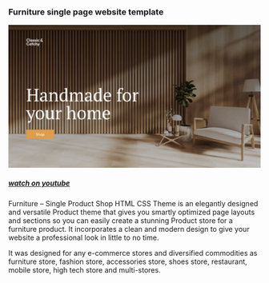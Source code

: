 ### Furniture single page website template

![Furniture single page website template](furniture.png)

##### [watch on youtube](https://youtu.be/6Az1D22fN6E)

Furniture – Single Product Shop HTML CSS Theme is an elegantly designed and versatile Product theme that gives you smartly optimized page layouts and sections so you can easily create a stunning Product store for a furniture product. It incorporates a clean and modern design to give your website a professional look in little to no time.

It was designed for any e-commerce stores and diversified commodities as furniture store, fashion store, accessories store, shoes store, restaurant, mobile store, high tech store and multi-stores.
